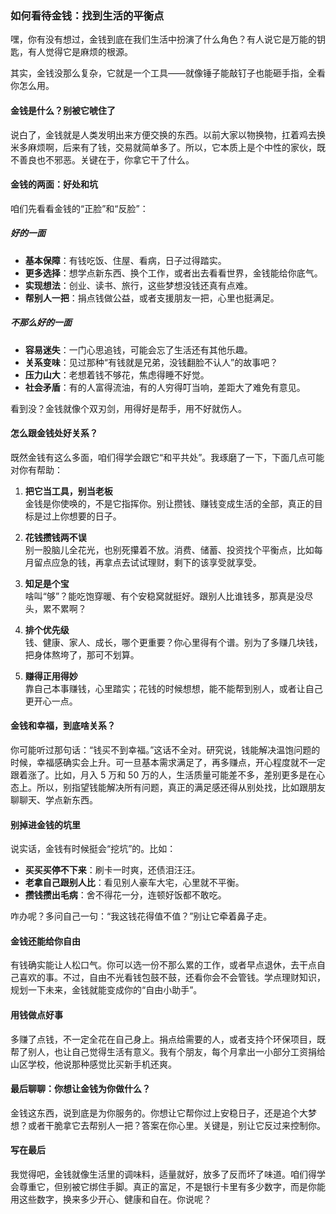 ### 如何看待金钱：找到生活的平衡点

嘿，你有没有想过，金钱到底在我们生活中扮演了什么角色？有人说它是万能的钥匙，有人觉得它是麻烦的根源。

其实，金钱没那么复杂，它就是一个工具——就像锤子能敲钉子也能砸手指，全看你怎么用。

#### 金钱是什么？别被它唬住了
说白了，金钱就是人类发明出来方便交换的东西。以前大家以物换物，扛着鸡去换米多麻烦啊，后来有了钱，交易就简单多了。所以，它本质上是个中性的家伙，既不善良也不邪恶。关键在于，你拿它干了什么。



#### 金钱的两面：好处和坑

咱们先看看金钱的“正脸”和“反脸”：

##### 好的一面
- **基本保障**：有钱吃饭、住屋、看病，日子过得踏实。
- **更多选择**：想学点新东西、换个工作，或者出去看看世界，金钱能给你底气。
- **实现想法**：创业、读书、旅行，这些梦想没钱还真有点难。
- **帮别人一把**：捐点钱做公益，或者支援朋友一把，心里也挺满足。

##### 不那么好的一面
- **容易迷失**：一门心思追钱，可能会忘了生活还有其他乐趣。
- **关系变味**：见过那种“有钱就是兄弟，没钱翻脸不认人”的故事吧？
- **压力山大**：老想着钱不够花，焦虑得睡不好觉。
- **社会矛盾**：有的人富得流油，有的人穷得叮当响，差距大了难免有意见。

看到没？金钱就像个双刃剑，用得好是帮手，用不好就伤人。



#### 怎么跟金钱处好关系？

既然金钱有这么多面，咱们得学会跟它“和平共处”。我琢磨了一下，下面几点可能对你有帮助：

1. **把它当工具，别当老板**  
   金钱是你使唤的，不是它指挥你。别让攒钱、赚钱变成生活的全部，真正的目标是过上你想要的日子。

2. **花钱攒钱两不误**  
   别一股脑儿全花光，也别死攥着不放。消费、储蓄、投资找个平衡点，比如每月留点应急的钱，再拿点去试试理财，剩下的该享受就享受。

3. **知足是个宝**  
   啥叫“够”？能吃饱穿暖、有个安稳窝就挺好。跟别人比谁钱多，那真是没尽头，累不累啊？

4. **排个优先级**  
   钱、健康、家人、成长，哪个更重要？你心里得有个谱。别为了多赚几块钱，把身体熬垮了，那可不划算。

5. **赚得正用得妙**  
   靠自己本事赚钱，心里踏实；花钱的时候想想，能不能帮到别人，或者让自己更开心一点。



#### 金钱和幸福，到底啥关系？

你可能听过那句话：“钱买不到幸福。”这话不全对。研究说，钱能解决温饱问题的时候，幸福感确实会上升。可一旦基本需求满足了，再多赚点，开心程度就不一定跟着涨了。比如，月入 5 万和 50 万的人，生活质量可能差不多，差别更多是在心态上。所以，别指望钱能解决所有问题，真正的满足感还得从别处找，比如跟朋友聊聊天、学点新东西。

#### 别掉进金钱的坑里
说实话，金钱有时候挺会“挖坑”的。比如：
- **买买买停不下来**：刷卡一时爽，还债泪汪汪。
- **老拿自己跟别人比**：看见别人豪车大宅，心里就不平衡。
- **攒钱攒出毛病**：舍不得花一分，连顿好饭都不敢吃。

咋办呢？多问自己一句：“我这钱花得值不值？”别让它牵着鼻子走。



#### 金钱还能给你自由

有钱确实能让人松口气。你可以选一份不那么累的工作，或者早点退休，去干点自己喜欢的事。不过，自由不光看钱包鼓不鼓，还看你会不会管钱。学点理财知识，规划一下未来，金钱就能变成你的“自由小助手”。



#### 用钱做点好事

多赚了点钱，不一定全花在自己身上。捐点给需要的人，或者支持个环保项目，既帮了别人，也让自己觉得生活有意义。我有个朋友，每个月拿出一小部分工资捐给山区学校，他说那种感觉比买新手机还爽。



#### 最后聊聊：你想让金钱为你做什么？

金钱这东西，说到底是为你服务的。你想让它帮你过上安稳日子，还是追个大梦想？或者干脆拿它去帮别人一把？答案在你心里。关键是，别让它反过来控制你。



#### 写在最后

我觉得吧，金钱就像生活里的调味料，适量就好，放多了反而坏了味道。咱们得学会尊重它，但别被它绑住手脚。真正的富足，不是银行卡里有多少数字，而是你能用这些数字，换来多少开心、健康和自在。你说呢？
